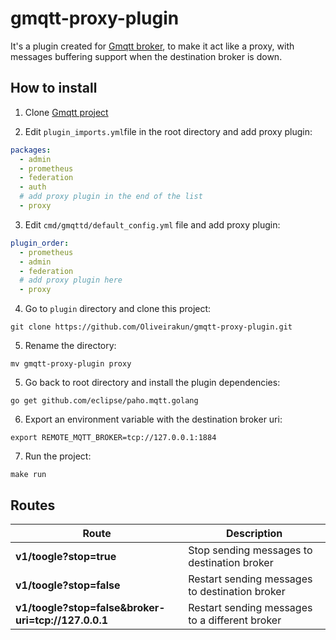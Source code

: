 # gmqtt-proxy-plugin
It's a plugin created for [Gmqtt broker](https://github.com/DrmagicE/gmqtt), to make it act like a proxy, with messages buffering support when the destination broker is down.

## How to install

1. Clone [Gmqtt project](https://github.com/DrmagicE/gmqtt)

2. Edit `plugin_imports.yml`file in the root directory and add proxy plugin:

```yml
packages:
  - admin
  - prometheus
  - federation
  - auth 
  # add proxy plugin in the end of the list
  - proxy 
```

3. Edit `cmd/gmqttd/default_config.yml` file and add proxy plugin:

```yml
plugin_order:  
  - prometheus
  - admin
  - federation
  # add proxy plugin here
  - proxy
```

4. Go to `plugin` directory and clone this project:

```shell
git clone https://github.com/Oliveirakun/gmqtt-proxy-plugin.git
```

5. Rename the directory:

```shell
mv gmqtt-proxy-plugin proxy
```

5. Go back to root directory and install the plugin dependencies:

```shell
go get github.com/eclipse/paho.mqtt.golang
```

6. Export an environment variable with the destination broker uri:

```shell
export REMOTE_MQTT_BROKER=tcp://127.0.0.1:1884
```

7. Run the project:

```shell
make run
```
## Routes

Route | Description
------------ | -------------
**v1/toogle?stop=true** | Stop sending messages to destination broker
**v1/toogle?stop=false** | Restart sending messages to destination broker
**v1/toogle?stop=false&broker-uri=tcp://127.0.0.1** | Restart sending messages to a different broker



